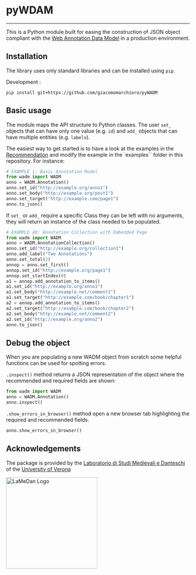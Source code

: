# pyWDAM

----------------
This is a Python module built for easing the construction of JSON object compliant with the [Web Annotation Data Model](https://www.w3.org/TR/annotation-model/) in a production environment.

## Installation
The library uses only standard libraries and can be installed using `pip`.

Development :

    pip install git+https://github.com/giacomomarchioro/pyWADM

## Basic usage
The module maps the API structure to Python classes. The user `set_` objects that can have only one value (e.g. `id`) and `add_` objects that can have multiple entities (e.g. `labels`).

The easiest way to get started is to have a look at the examples in the [Recommendation](https://www.w3.org/TR/annotation-model/) and modify the example in the `examples`` folder in this repository. For instance:

```python
# EXAMPLE 1: Basic Annotation Model
from wadm import WADM
anno = WADM.Annotation()
anno.set_id("http://example.org/anno1")
anno.set_body("http://example.org/post1")
anno.set_target("http://example.com/page1")
anno.to_json()
```
If `set_` or `add_` require a specific Class they can be left with no arguments, they will return an instance of the class needed to be populated.
```python
# EXAMPLE 40: Annotation Collection with Embedded Page
from wadm import WADM
anno = WADM.AnnotationCollection()
anno.set_id("http://example.org/collection1")
anno.add_label("Two Annotations")
anno.set_total(2)
annop = anno.set_first()
annop.set_id("http://example.org/page1")
annop.set_startIndex(0)
a1 = annop.add_annotation_to_items()
a1.set_id("http://example.org/anno1")
a1.set_body("http://example.net/comment1")
a1.set_target("http://example.com/book/chapter1")
a2 = annop.add_annotation_to_items()
a2.set_target("http://example.com/book/chapter2")
a2.set_body("http://example.net/comment2")
a2.set_id("http://example.org/anno2")
anno.to_json()
```

## Debug the object
When you are populating a new WADM object from scratch some helpful functions can be
used for spotting errors.

`.inspect()` method returns a JSON representation of the object where the
recommended and required fields are shown:

```python
from wadm import WADM
anno = WADM.Annotation()
anno.inspect()
```

`.show_errors_in_browser()` method open a new browser tab highlighting the 
required and recommended fields.

```python
anno.show_errors_in_browser()
```

## Acknowledgements
The package is provided by the [Laboratorio di Studi Medievali e Danteschi](https://sites.hss.univr.it/laboratori_integrati/laboratorio-lamedan/) of the [University of Verona](https://www.univr.it/en/home)

<img src="https://i.ibb.co/tcTNXRP/layerlores.png" alt="LaMeDan Logo" width="250">

